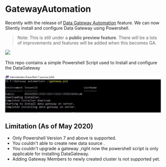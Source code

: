 # GatewayAutomation

Recently with the release of [Data Gateway Automation](https://powerbi.microsoft.com/en-us/blog/announcing-automation-of-data-gateway-installationpublic-preview/) feature. We can now Sliently install and configure Data Gateway using Powershell.

> Note: This is still under a **public preview feature**. There will be a lots of improvements and features will be added when this becomes GA.

![](https://powerbiblogscdn.azureedge.net/wp-content/uploads/2020/05/SilentInstall-1024x254.png)



This repo contains a simple Powershell Script used to Install and configure the DataGateway

![](./Images/Screenshot.JPG)





## Limitation (As of May 2020)

- Only Powershell Version 7 and above is supported.
- You couldn't able to create new data source .
- You couldn't upgrade a gateway ,right now the powershell script is only applicable for installing DataGateway.
- Adding Gateway Members to newly created cluster is not supported yet.
